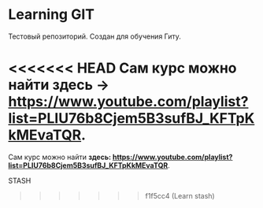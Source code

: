 # Learning GIT

Тестовый репозиторий.
Создан для обучения Гиту.

<<<<<<< HEAD
Сам курс можно найти **здесь -> https://www.youtube.com/playlist?list=PLIU76b8Cjem5B3sufBJ_KFTpKkMEvaTQR**.
=======
Сам курс можно найти **здесь: https://www.youtube.com/playlist?list=PLIU76b8Cjem5B3sufBJ_KFTpKkMEvaTQR**.

STASH
>>>>>>> f1f5cc4 (Learn stash)
